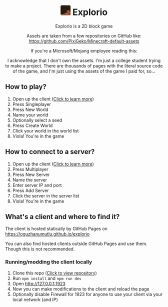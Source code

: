 <div style="text-align: center">

# <img src="./src/client/assets/logo.png" width="32px"> Explorio

Explorio is a 2D block game

Assets are taken from a few repositories on GitHub like: https://github.com/PixiGeko/Minecraft-default-assets

If you're a Microsoft/Mojang employee reading this:

I acknowledge that I don't own the assets. I'm just a college student trying to make a project. There are thousands of
pages with the literal source code of the game, and I'm just using the assets of the game I paid for, so...

</div>

## How to play?

1. Open up the client ([Click to learn more](#whats-a-client-and-where-to-find-it))
2. Press Singleplayer
3. Press New World
4. Name your world
5. Optionally select a seed
6. Press Create World
7. Click your world in the world list
8. Viola! You're in the game

## How to connect to a server?

1. Open up the client ([Click to learn more](#whats-a-client-and-where-to-find-it))
2. Press Multiplayer
3. Press New Server
4. Name the server
5. Enter server IP and port
6. Press Add Server
7. Click the server in the server list
8. Viola! You're in the game

## What's a client and where to find it?

The client is hosted statically by GitHub Pages on https://oguzhanumutlu.github.io/explorio

You can also find hosted clients outside GitHub Pages and use them. Though this is not recommended.

### Running/modding the client locally

1. Clone this repo ([Click to view repository](https://github.com/OguzhanUmutlu/explorio))
2. Run `npm install` and `npm run dev`
3. Open http://127.0.0.1:1923
4. Now you can make modifications to the client and reload the page
5. Optionally disable Firewall for 1923 for anyone to use your client via your local network (and IP)